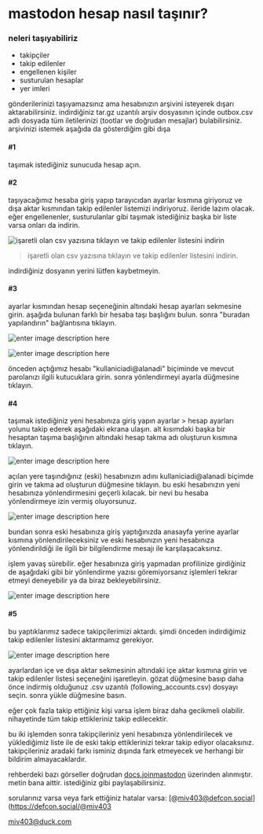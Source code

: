 # mastodon hesap nasıl taşınır?


### neleri taşıyabiliriz

- takipçiler
- takip edilenler
- engellenen kişiler
- susturulan hesaplar
- yer imleri

gönderilerinizi taşıyamazsınız ama hesabınızın arşivini isteyerek dışarı aktarabilirsiniz. indirdiğiniz tar.gz uzantılı arşiv dosyasının içinde outbox.csv adlı dosyada tüm iletilerinizi (tootlar ve doğrudan mesajlar) bulabilirsiniz. arşivinizi istemek aşağıda da gösterdiğim gibi dışa 

#### #1
taşımak istediğiniz sunucuda hesap açın.

#### #2
taşıyacağımız hesaba giriş yapıp tarayıcıdan ayarlar kısmına giriyoruz ve dışa aktar kısmından takip edilenler listemizi indiriyoruz. ileride lazım olacak. eğer engellenenler, susturulanlar gibi taşımak istediğiniz başka bir liste varsa onları da indirin.

![işaretli olan csv yazısına tıklayın ve takip edilenler listesini indirin](https://i.hizliresim.com/5ewv7sz.jpg)

> işaretli olan csv yazısına tıklayın ve takip edilenler listesini indirin.

indirdiğiniz dosyanın yerini lütfen kaybetmeyin. 

#### #3
ayarlar kısmından hesap seçeneğinin altındaki hesap ayarları sekmesine girin. aşağıda bulunan farklı bir hesaba taşı başlığını bulun. sonra "buradan yapılandırın" bağlantısına tıklayın.

![enter image description here](https://i.hizliresim.com/b417w8z.jpg)


![enter image description here](https://docs.joinmastodon.org/assets/account-redirect.jpg)

önceden açtığımız hesabı "kullaniciadi@alanadi" biçiminde ve mevcut parolanızı ilgili kutucuklara girin. sonra yönlendirmeyi ayarla düğmesine tıklayın.

#### #4

taşımak istediğiniz yeni hesabınıza giriş yapın ayarlar > hesap ayarları yolunu takip ederek aşağıdaki ekrana ulaşın. alt kısımdaki başka bir hesaptan taşıma başlığının altındaki hesap takma adı oluşturun kısmına tıklayın. 

![enter image description here](https://i.hizliresim.com/tthgb9s.jpg)

açılan yere taşındığınız (eski) hesabınızın adını kullaniciadi@alanadi biçimde girin ve takma ad oluşturun düğmesine tıklayın.
bu eski hesabınızın yeni hesabınıza yönlendirmesini geçerli kılacak. bir nevi bu hesaba yönlendirmeye izin vermiş oluyorsunuz.

![enter image description here](https://docs.joinmastodon.org/assets/account-aliases.jpg)

bundan sonra eski hesabınıza giriş yaptığınızda anasayfa yerine ayarlar kısmına yönlendirileceksiniz ve eski hesabınızın yeni hesabınıza yönlendirildiği ile ilgili bir bilgilendirme mesajı ile karşılaşacaksınız.

işlem yavaş sürebilir. eğer hesabınıza giriş yapmadan profilinize girdiğiniz de aşağıdaki gibi bir yönlendirme yazısı göremiyorsanız işlemleri tekrar etmeyi deneyebilir ya da biraz bekleyebilirsiniz.

![enter image description here](https://i.hizliresim.com/253tcdx.jpg)



#### #5

bu yaptıklarımız sadece takipçilerimizi aktardı. şimdi önceden indirdiğimiz takip edilenler listesini aktarmamız gerekiyor.

![enter image description here](https://i.hizliresim.com/hksi9su.jpg)

ayarlardan içe ve dışa aktar sekmesinin altındaki içe aktar kısmına girin ve takip edilenler listesi seçeneğini işaretleyin. gözat düğmesine basıp daha önce indirmiş olduğunuz .csv uzantılı (following_accounts.csv) dosyayı seçin. sonra yükle düğmesine basın.

eğer çok fazla takip ettiğiniz kişi varsa işlem biraz daha gecikmeli olabilir. nihayetinde tüm takip ettikleriniz takip edilecektir.

bu iki işlemden sonra takipçileriniz yeni hesabınıza yönlendirilecek ve yüklediğimiz liste ile de eski takip ettiklerinizi tekrar takip ediyor olacaksınız. takipçileriniz aradaki farkı isminiz dışında fark etmeyecek ve herhangi bir bildirim almayacaklardır.

rehberdeki bazı görseller doğrudan [docs.joinmastodon](https://docs.joinmastodon.org/user/moving/) üzerinden alınmıştır. metin bana aittir. istediğiniz gibi paylaşabilirsiniz.

sorularınız varsa veya fark ettiğiniz hatalar varsa: [@miv403@defcon.social](https://defcon.social/@miv403

miv403@duck.com
